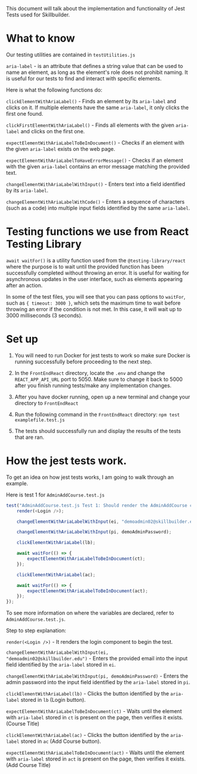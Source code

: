 This document will talk about the implementation and functionality of Jest Tests used for Skillbuilder.

# What to know

Our testing utilities are contained in `testUtilities.js`

`aria-label` - is an attribute that defines a string value that can be used to name an element,
as long as the element's role does not prohibit naming. It is useful for our tests to find and
interact with specific elements.

Here is what the following functions do:

`clickElementWithAriaLabel()` - Finds an element by its `aria-label` and clicks on it. If multiple elements 
have the same `aria-label`, it only clicks the first one found.

`clickFirstElementWithAriaLabel()` - Finds all elements with the given `aria-label` and clicks on the first one.

`expectElementWithAriaLabelToBeInDocument()` - Checks if an element with the given `aria-label` exists on the web page.

`expectElementWithAriaLabelToHaveErrorMessage()` - Checks if an element with the given `aria-label` contains an 
error message matching the provided text.

`changeElementWithAriaLabelWithInput()` - Enters text into a field identified by its `aria-label`.

`changeElementWithAriaLabelWithCode()` - Enters a sequence of characters (such as a code) into multiple 
input fields identified by the same `aria-label`.

# Testing functions we use from React Testing Library

`await waitFor()` is a utility function used from the `@testing-library/react` where the purpose is to wait until the provided function has been successfully completed without throwing an error. It is useful for waiting for asynchronous updates in the user interface, such as elements appearing after an action.

In some of the test files, you will see that you can pass options to `waitFor`, such as `{ timeout: 3000 }`, which sets the maximum time to wait before throwing an error if the condition is not met. In this case, it will wait up to 3000 milliseconds (3 seconds).

# Set up

1. You will need to run Docker for jest tests to work so make sure Docker is running successfully before proceeding to the next step. 

2. In the `FrontEndReact` directory, locate the `.env` and change the `REACT_APP_API_URL` port 
to 5050. Make sure to change it back to 5000 after you finish running tests/make any
implementation changes.

3. After you have docker running, open up a new terminal and change your directory to `FrontEndReact`

4. Run the following command in the `FrontEndReact` directory:
    `npm test examplefile.test.js`

5. The tests should successfully run and display the results of the tests that are ran.

# How the jest tests work.

To get an idea on how jest tests works, I am going to walk through an example.

Here is test 1 for `AdminAddCourse.test.js`

```javascript
test("AdminAddCourse.test.js Test 1: Should render the AdminAddCourse component given the Add Course button is clicked", async () => {
    render(<Login />);

    changeElementWithAriaLabelWithInput(ei, "demoadmin02@skillbuilder.edu");

    changeElementWithAriaLabelWithInput(pi, demoAdminPassword);

    clickElementWithAriaLabel(lb);

    await waitFor(() => {
        expectElementWithAriaLabelToBeInDocument(ct);
    });

    clickElementWithAriaLabel(ac);

    await waitFor(() => {
        expectElementWithAriaLabelToBeInDocument(act);
    });
});
```

To see more information on where the variables are declared, refer to `AdminAddCourse.test.js`.

Step to step explanation:

`render(<Login />)` - It renders the login component to begin the test.

`changeElementWithAriaLabelWithInput(ei, "demoadmin02@skillbuilder.edu")` - Enters the provided email into the input field identified by the `aria-label` stored in `ei`.

`changeElementWithAriaLabelWithInput(pi, demoAdminPassword)` - Enters the admin password into the input field identified by the `aria-label` stored in `pi`.

`clickElementWithAriaLabel(lb)` - Clicks the button identified by the `aria-label` stored in `lb` (Login button).

`expectElementWithAriaLabelToBeInDocument(ct)` - Waits until the element with `aria-label` stored in `ct` is present on the page, then verifies it exists. (Course Title)

`clickElementWithAriaLabel(ac)` - Clicks the button identified by the `aria-label` stored in `ac` (Add Course button).

`expectElementWithAriaLabelToBeInDocument(act)` - Waits until the element with `aria-label` stored in `act` is present on the page, then verifies it exists. (Add Course Title)
